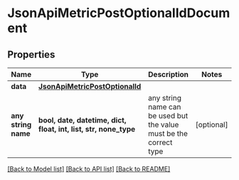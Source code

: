 # JsonApiMetricPostOptionalIdDocument


## Properties
Name | Type | Description | Notes
------------ | ------------- | ------------- | -------------
**data** | [**JsonApiMetricPostOptionalId**](JsonApiMetricPostOptionalId.md) |  | 
**any string name** | **bool, date, datetime, dict, float, int, list, str, none_type** | any string name can be used but the value must be the correct type | [optional]

[[Back to Model list]](../README.md#documentation-for-models) [[Back to API list]](../README.md#documentation-for-api-endpoints) [[Back to README]](../README.md)


